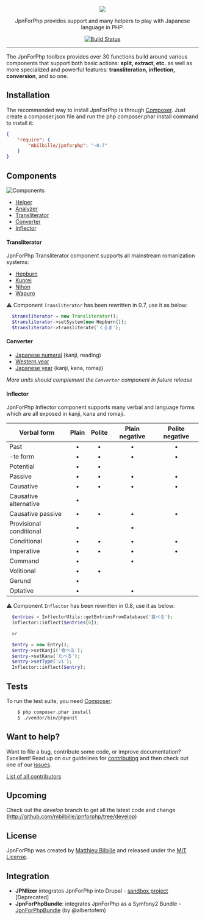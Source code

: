 <p align="center">
  <img src='https://raw.githubusercontent.com/mbilbille/jpnforphp/gh-pages/images/logo.png'/>
</p>

<p align="center">
  JpnForPhp provides support and many helpers to play with Japanese language in PHP.
</p>

<p align="center">
  <a href="http://travis-ci.org/mbilbille/jpnforphp"><img alt="Build Status" src="https://travis-ci.org/mbilbille/jpnforphp.svg?branch=master"></a>
</p>

---

The JpnForPhp toolbox provides over 30 functions build around various components that support both basic actions: **split, extract, etc.** as well as more specialized and powerful features: **transliteration, inflection, conversion**, and so one.


## Installation

The recommended way to install JpnForPhp is through [Composer](http://getcomposer.org/). Just create a composer.json file and run the php composer.phar install command to install it:

```json
{
    "require": {
        "mbilbille/jpnforphp": "~0.7"
    }
}
```

## Components

![Components](https://raw.github.com/mbilbille/jpnforphp/gh-pages/images/components_schema.png)

* [Helper](https://github.com/mbilbille/jpnforphp/tree/master/src/JpnForPhp/Helper)
* [Analyzer](https://github.com/mbilbille/jpnforphp/tree/master/src/JpnForPhp/Analyzer)
* [Transliterator](https://github.com/mbilbille/jpnforphp/tree/master/src/JpnForPhp/Transliterator)
* [Converter](https://github.com/mbilbille/jpnforphp/tree/master/src/JpnForPhp/Converter)
* [Inflector](https://github.com/mbilbille/jpnforphp/tree/master/src/JpnForPhp/Inflector)

#### Transliterator

JpnForPhp Transliterator component supports all mainstream romanization systems:

* [Hepburn](http://en.wikipedia.org/wiki/Hepburn_romanization)
* [Kunrei](http://en.wikipedia.org/wiki/Kunrei-shiki_romanization)
* [Nihon](http://en.wikipedia.org/wiki/Nihon-shiki_romanization)
* [Wapuro](http://en.wikipedia.org/wiki/W%C4%81puro_r%C5%8Dmaji)

:warning: Component `Transliterator` has been rewritten in 0.7, use it as below:
```php
  $transliterator = new Transliterator();
  $transliterator->setSystem(new Hepburn());
  $transliterator->transliterate('くるま');
```

#### Converter

* [Japanese numeral](https://github.com/mbilbille/jpnforphp/blob/master/src/JpnForPhp/Converter/Converter.php#L374) (kanji, reading)
* [Western year](https://github.com/mbilbille/jpnforphp/blob/master/src/JpnForPhp/Converter/Converter.php#L451)
* [Japanese year](https://github.com/mbilbille/jpnforphp/blob/master/src/JpnForPhp/Converter/Converter.php#L515) (kanji, kana, romaji)

*More units should complement the `Converter` component in future release*


#### Inflector

JpnForPhp Inflector component supports many verbal and language forms which are all exposed in kanji, kana and romaji.

| Verbal form             | Plain | Polite | Plain negative | Polite negative |
| ----------------------- |:-----:|:------:|:--------------:|:---------------:|
| Past                    | •     | •      | •              | •               |
| -te form                | •     | •      | •              | •               |
| Potential               | •     | •      |                |                 |
| Passive                 | •     | •      | •              | •               |
| Causative               | •     | •      | •              | •               |
| Causative alternative   | •     |        |                |                 |
| Causative passive       | •     | •      | •              | •               |
| Provisional conditional | •     |        | •              |                 |
| Conditional             | •     | •      | •              | •               |
| Imperative              | •     | •      | •              | •               |
| Command                 | •     |        | •              |                 |
| Volitional              | •     | •      |                |                 |
| Gerund                  | •     |        |                |                 |
| Optative                | •     |        | •              |                 |


:warning: Component `Inflector` has been rewritten in 0.8, use it as below:

```php
  $entries = InflectorUtils::getEntriesFromDatabase('食べる');
  Inflector::inflect($entries[0]);

  or

  $entry = new Entry();
  $entry->setKanji('食べる');
  $entry->setKana('たべる');
  $entry->setType('v1');
  Inflector::inflect($entry);

```

## Tests

To run the test suite, you need [Composer](http://getcomposer.org/):

```bash
    $ php composer.phar install
    $ ./vendor/bin/phpunit
```

## Want to help?
Want to file a bug, contribute some code, or improve documentation? Excellent! Read up on our guidelines for [contributing](https://github.com/mbilbille/jpnforphp/tree/master/CONTRIBUTING.md) and then check out one of our [issues](https://github.com/mbilbille/jpnforphp/issues).

[List of all contributors](https://github.com/mbilbille/jpnforphp/graphs/contributors)


## Upcoming

Check out the _develop_ branch to get all the latest code and change (http://github.com/mbilbille/jpnforphp/tree/develop)

## License

JpnForPhp was created by [Matthieu Bilbille](http://github.com/mbilbille) and released under the [MIT License](http://github.com/mbilbille/jpnforphp/blob/master/LICENSE).

## Integration

- **JPNlizer** integrates JpnForPhp into Drupal - [sandbox project](http://drupal.org/sandbox/mbilbille/1613510) [Deprecated]
- **JpnForPhpBundle**: integrates JpnForPhp as a Symfony2 Bundle - [JpnForPhpBundle](http://github.com/albertofem/JpnForPhpBundle) (by @albertofem)
